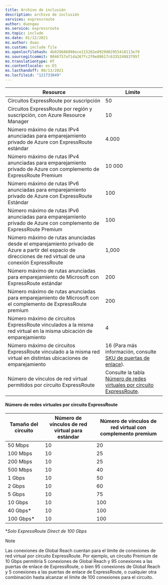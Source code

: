 ```yaml
---
title: Archivo de inclusión
description: archivo de inclusión
services: expressroute
author: duongau
ms.service: expressroute
ms.topic: include
ms.date: 01/12/2021
ms.author: duau
ms.custom: include file
ms.openlocfilehash: 4b029686098ece115202e8929902955418113e79
ms.sourcegitcommit: 0046757af1da267fc2f0e88617c633524883795f
ms.translationtype: HT
ms.contentlocale: es-ES
ms.lasthandoff: 08/13/2021
ms.locfileid: "121733849"
---
```

| Resource | Límite |
| --- | --- |
| Circuitos ExpressRoute por suscripción |50 |
| Circuitos ExpressRoute por región y suscripción, con Azure Resource Manager |10 |
| Número máximo de rutas IPv4 anunciadas para emparejamiento privado de Azure con ExpressRoute estándar |4\.000 |
| Número máximo de rutas IPv4 anunciadas para emparejamiento privado de Azure con complemento de ExpressRoute Premium |10 000 |
| Número máximo de rutas IPv6 anunciadas para emparejamiento privado de Azure con ExpressRoute Estándar |100 |
| Número máximo de rutas IPv6 anunciadas para emparejamiento privado de Azure con complemento de ExpressRoute Premium |100 |
| Número máximo de rutas anunciadas desde el emparejamiento privado de Azure a partir del espacio de direcciones de red virtual de una conexión ExpressRoute | 1,000 |
| Número máximo de rutas anunciadas para emparejamiento de Microsoft con ExpressRoute estándar |200 |
| Número máximo de rutas anunciadas para emparejamiento de Microsoft con el complemento de ExpressRoute premium |200 |
| Número máximo de circuitos ExpressRoute vinculados a la misma red virtual en la misma ubicación de emparejamiento |4 |
| Número máximo de circuitos ExpressRoute vinculado a la misma red virtual en distintas ubicaciones de emparejamiento |16 (Para más información, consulte [SKU de puertas de enlace](../articles/expressroute/expressroute-about-virtual-network-gateways.md#aggthroughput)). |
| Número de vínculos de red virtual permitidos por circuito ExpressRoute |Consulte la tabla [Número de redes virtuales por circuito ExpressRoute](#vnetpercircuit).  |

#### <a name="number-of-virtual-networks-per-expressroute-circuit"></a><a name="vnetpercircuit"></a> Número de redes virtuales por circuito ExpressRoute
| **Tamaño del circuito** | **Número de vínculos de red virtual para estándar** | **Número de vínculos de red virtual con complemento premium** |
| --- | --- | --- |
| 50 Mbps |10 |20 |
| 100 Mbps |10 |25 |
| 200 Mbps |10 |25 |
| 500 Mbps |10 |40 |
| 1 Gbps |10 |50 |
| 2 Gbps |10 |60 |
| 5 Gbps |10 |75 |
| 10 Gbps |10 |100 |
| 40 Gbps* |10 |100 |
| 100 Gbps* |10 |100 |

**Solo ExpressRoute Direct de 100 Gbps*

> [!NOTE]
> Las conexiones de Global Reach cuentan para el límite de conexiones de red virtual por circuito ExpressRoute. Por ejemplo, un circuito Premium de 10 Gbps permitiría 5 conexiones de Global Reach y 95 conexiones a las puertas de enlace de ExpressRoute, o bien 95 conexiones de Global Reach y 5 conexiones a las puertas de enlace de ExpressRoute, o cualquier otra combinación hasta alcanzar el límite de 100 conexiones para el circuito.
